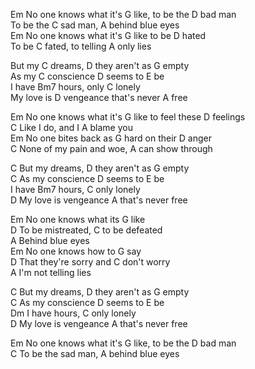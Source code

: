 Em No one knows what it's G like, to be the D bad man     
To be the C sad man, A behind blue eyes     
Em No one knows what it's G like to be D hated     
To be C fated, to telling A only lies     
    
But my C dreams, D they aren't as G empty     
As my C conscience D seems to E be     
I have Bm7 hours, only C lonely     
My love is D vengeance that's never A free     
   
Em No one knows what it's G like to feel these D feelings     
C Like I do, and I A blame you     
Em No one bites back as G hard on their D anger     
C None of my pain and woe, A can show through     
   
C But my dreams, D they aren't as G empty     
C As my conscience D seems to E be     
I have Bm7 hours, C only lonely     
D My love is vengeance A that's never free     
   
Em No one knows what its G like     
D To be mistreated, C to be defeated     
A Behind blue eyes     
Em No one knows how to G say     
D That they're sorry and C don't worry     
A I'm not telling lies     
   
C But my dreams, D they aren't as G empty     
C As my conscience D seems to E be     
Dm I have hours, C only lonely     
D My love is vengeance A that's never free     
   
Em No one knows what it's G like, to be the D bad man     
C To be the sad man, A behind blue eyes     
